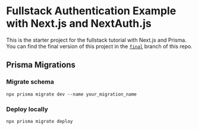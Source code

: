 # Fullstack Authentication Example with Next.js and NextAuth.js

This is the starter project for the fullstack tutorial with Next.js and Prisma. You can find the final version of this project in the [`final`](https://github.com/prisma/blogr-nextjs-prisma/tree/final) branch of this repo.

## Prisma Migrations

### Migrate schema

`npx prisma migrate dev --name your_migration_name`

### Deploy locally

`npx prisma migrate deploy`
